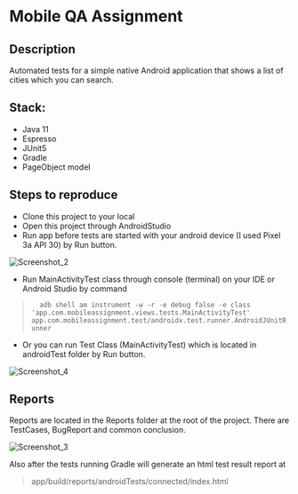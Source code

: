 # Mobile QA Assignment

## Description
Automated tests for a simple native Android application that shows a list of cities which you can search.
## Stack:
- Java 11
- Espresso
- JUnit5
- Gradle
- PageObject model

## Steps to reproduce
- Clone this project to your local
- Open this project through AndroidStudio
- Run app before tests are started with your android device (I used Pixel 3a API 30) by Run button.

![Screenshot_2](https://user-images.githubusercontent.com/83962883/181755502-654bf2ab-02c8-4d2a-a031-be586b768e37.png)

- Run MainActivityTest class through console (terminal) on your IDE or Android Studio by command

> ```   adb shell am instrument -w -r -e debug false -e class 'app.com.mobileassignment.views.tests.MainActivityTest' app.com.mobileassignment.test/androidx.test.runner.AndroidJUnitRunner  ```

- Or you can run Test Class (MainActivityTest) which is located in androidTest folder by Run button.

![Screenshot_4](https://user-images.githubusercontent.com/83962883/183089983-a0ea7b1b-c30c-4093-b1d6-9e447e4dce6e.png)

## Reports
Reports are located in the Reports folder at the root of the project. There are TestCases, BugReport and common conclusion.

![Screenshot_3](https://user-images.githubusercontent.com/83962883/183088973-286ed73d-1822-4ccf-b814-b93071ae1bc7.png)

Also after the tests running Gradle will generate an html test result report at 

> app/build/reports/androidTests/connected/index.html



